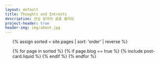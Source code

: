 ```yaml
---
layout: default
title: Thoughts and Intrests
description: 관심 분야의 글을 올려요
project-header: true
header-img: img/about.jpg
---
```


<ul class="catalogue">
{% assign sorted = site.pages | sort: 'order' | reverse %}

{% for page in sorted %}
    {% if page.blog == true %}
        {% include post-card.liquid %}
    {% endif %}
{% endfor %}
</ul>